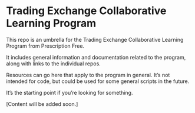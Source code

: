 
# Trading Exchange Collaborative Learning Program

This repo is an umbrella for the Trading Exchange Collaborative Learning Program from Prescription Free.

It includes general information and documentation related to the program, along with links to the individual repos.

Resources can go here that apply to the program in general. It’s not intended for code, but could be used for some general scripts in the future.

It’s the starting point if you’re looking for something.

[Content will be added soon.]